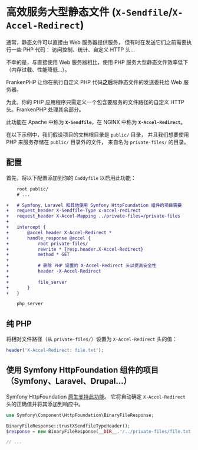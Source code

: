 # 高效服务大型静态文件 (`X-Sendfile`/`X-Accel-Redirect`)

通常，静态文件可以直接由 Web 服务器提供服务，
但有时在发送它们之前需要执行一些 PHP 代码：
访问控制、统计、自定义 HTTP 头...

不幸的是，与直接使用 Web 服务器相比，使用 PHP 服务大型静态文件效率低下
（内存过载、性能降低...）。

FrankenPHP 让你在执行自定义 PHP 代码**之后**将静态文件的发送委托给 Web 服务器。

为此，你的 PHP 应用程序只需定义一个包含要服务的文件路径的自定义 HTTP 头。FrankenPHP 处理其余部分。

此功能在 Apache 中称为 **`X-Sendfile`**，在 NGINX 中称为 **`X-Accel-Redirect`**。

在以下示例中，我们假设项目的文档根目录是 `public/` 目录，
并且我们想要使用 PHP 来服务存储在 `public/` 目录外的文件，
来自名为 `private-files/` 的目录。

## 配置

首先，将以下配置添加到你的 `Caddyfile` 以启用此功能：

```patch
	root public/
	# ...

+	# Symfony、Laravel 和其他使用 Symfony HttpFoundation 组件的项目需要
+	request_header X-Sendfile-Type x-accel-redirect
+	request_header X-Accel-Mapping ../private-files=/private-files
+
+	intercept {
+		@accel header X-Accel-Redirect *
+		handle_response @accel {
+			root private-files/
+			rewrite * {resp.header.X-Accel-Redirect}
+			method * GET
+
+			# 删除 PHP 设置的 X-Accel-Redirect 头以提高安全性
+			header -X-Accel-Redirect
+
+			file_server
+		}
+	}

	php_server
```

## 纯 PHP

将相对文件路径（从 `private-files/`）设置为 `X-Accel-Redirect` 头的值：

```php
header('X-Accel-Redirect: file.txt');
```

## 使用 Symfony HttpFoundation 组件的项目（Symfony、Laravel、Drupal...）

Symfony HttpFoundation [原生支持此功能](https://symfony.com/doc/current/components/http_foundation.html#serving-files)。
它将自动确定 `X-Accel-Redirect` 头的正确值并将其添加到响应中。

```php
use Symfony\Component\HttpFoundation\BinaryFileResponse;

BinaryFileResponse::trustXSendfileTypeHeader();
$response = new BinaryFileResponse(__DIR__.'/../private-files/file.txt');

// ...
```
